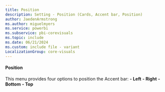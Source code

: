 ```yaml
---
title: Position
description: Setting - Position (Cards, Accent bar, Position)
author: JaedenArmstrong
ms.author: miguelmyers
ms.service: powerbi
ms.subservice: pbi-corevisuals
ms.topic: include
ms.date: 06/21/2024
ms.custom: include file - variant
LocalizationGroup: core-visuals
---
```

#### Position

This menu provides four options to position the Accent bar:
**- Left**
**- Right**
**- Bottom**
**- Top**
